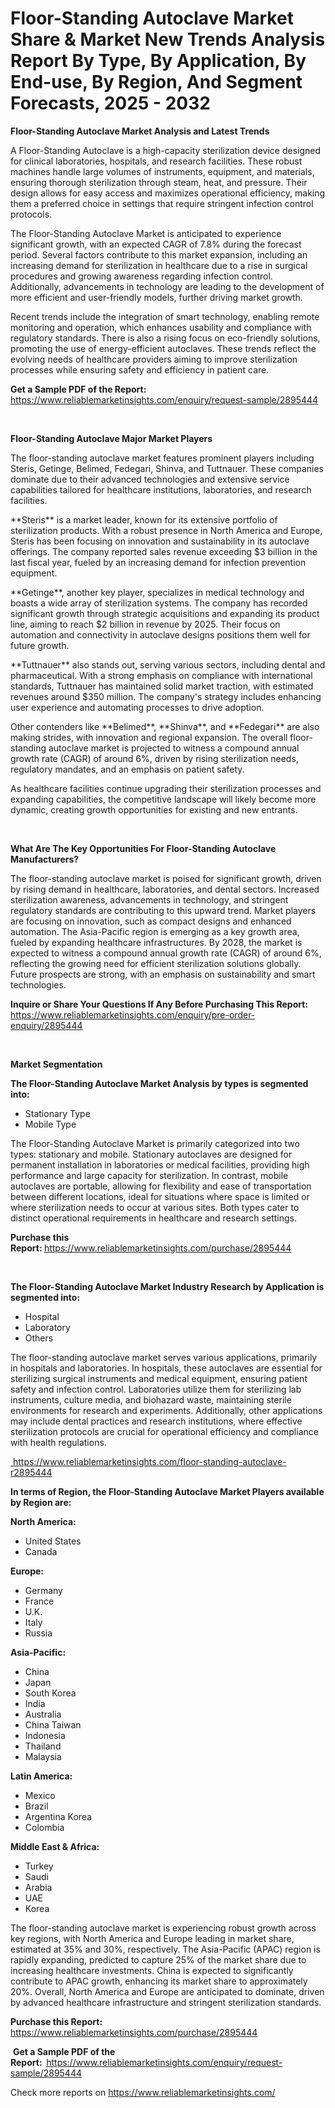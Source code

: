 <p><h1>Floor-Standing Autoclave Market Share & Market New Trends Analysis Report By Type, By Application, By End-use, By Region, And Segment Forecasts, 2025 - 2032</h1></p><p><strong>Floor-Standing Autoclave Market Analysis and Latest Trends</strong></p>
<p><p>A Floor-Standing Autoclave is a high-capacity sterilization device designed for clinical laboratories, hospitals, and research facilities. These robust machines handle large volumes of instruments, equipment, and materials, ensuring thorough sterilization through steam, heat, and pressure. Their design allows for easy access and maximizes operational efficiency, making them a preferred choice in settings that require stringent infection control protocols.</p><p>The Floor-Standing Autoclave Market is anticipated to experience significant growth, with an expected CAGR of 7.8% during the forecast period. Several factors contribute to this market expansion, including an increasing demand for sterilization in healthcare due to a rise in surgical procedures and growing awareness regarding infection control. Additionally, advancements in technology are leading to the development of more efficient and user-friendly models, further driving market growth.</p><p>Recent trends include the integration of smart technology, enabling remote monitoring and operation, which enhances usability and compliance with regulatory standards. There is also a rising focus on eco-friendly solutions, promoting the use of energy-efficient autoclaves. These trends reflect the evolving needs of healthcare providers aiming to improve sterilization processes while ensuring safety and efficiency in patient care.</p></p>
<p><strong>Get a Sample PDF of the Report:&nbsp;</strong> <a href="https://www.reliablemarketinsights.com/enquiry/request-sample/2895444?utm_campaign=2888&utm_medium=2&utm_source=Github&utm_content=ia&utm_term=15032025&utm_id=floor-standing-autoclave">https://www.reliablemarketinsights.com/enquiry/request-sample/2895444</a></p>
<p>&nbsp;</p>
<p><strong>Floor-Standing Autoclave Major Market Players</strong></p>
<p><p>The floor-standing autoclave market features prominent players including Steris, Getinge, Belimed, Fedegari, Shinva, and Tuttnauer. These companies dominate due to their advanced technologies and extensive service capabilities tailored for healthcare institutions, laboratories, and research facilities.</p><p>**Steris** is a market leader, known for its extensive portfolio of sterilization products. With a robust presence in North America and Europe, Steris has been focusing on innovation and sustainability in its autoclave offerings. The company reported sales revenue exceeding $3 billion in the last fiscal year, fueled by an increasing demand for infection prevention equipment.</p><p>**Getinge**, another key player, specializes in medical technology and boasts a wide array of sterilization systems. The company has recorded significant growth through strategic acquisitions and expanding its product line, aiming to reach $2 billion in revenue by 2025. Their focus on automation and connectivity in autoclave designs positions them well for future growth.</p><p>**Tuttnauer** also stands out, serving various sectors, including dental and pharmaceutical. With a strong emphasis on compliance with international standards, Tuttnauer has maintained solid market traction, with estimated revenues around $350 million. The company's strategy includes enhancing user experience and automating processes to drive adoption.</p><p>Other contenders like **Belimed**, **Shinva**, and **Fedegari** are also making strides, with innovation and regional expansion. The overall floor-standing autoclave market is projected to witness a compound annual growth rate (CAGR) of around 6%, driven by rising sterilization needs, regulatory mandates, and an emphasis on patient safety.</p><p>As healthcare facilities continue upgrading their sterilization processes and expanding capabilities, the competitive landscape will likely become more dynamic, creating growth opportunities for existing and new entrants.</p></p>
<p>&nbsp;</p>
<p><strong>What Are The Key Opportunities For Floor-Standing Autoclave Manufacturers?</strong></p>
<p><p>The floor-standing autoclave market is poised for significant growth, driven by rising demand in healthcare, laboratories, and dental sectors. Increased sterilization awareness, advancements in technology, and stringent regulatory standards are contributing to this upward trend. Market players are focusing on innovation, such as compact designs and enhanced automation. The Asia-Pacific region is emerging as a key growth area, fueled by expanding healthcare infrastructures. By 2028, the market is expected to witness a compound annual growth rate (CAGR) of around 6%, reflecting the growing need for efficient sterilization solutions globally. Future prospects are strong, with an emphasis on sustainability and smart technologies.</p></p>
<p><strong>Inquire or Share Your Questions If Any Before Purchasing This Report:</strong> <a href="https://www.reliablemarketinsights.com/enquiry/pre-order-enquiry/2895444?utm_campaign=2888&utm_medium=2&utm_source=Github&utm_content=ia&utm_term=15032025&utm_id=floor-standing-autoclave">https://www.reliablemarketinsights.com/enquiry/pre-order-enquiry/2895444</a></p>
<p>&nbsp;</p>
<p><strong>Market Segmentation</strong></p>
<p><strong>The Floor-Standing Autoclave Market Analysis by types is segmented into:</strong></p>
<p><ul><li>Stationary Type</li><li>Mobile Type</li></ul></p>
<p><p>The Floor-Standing Autoclave Market is primarily categorized into two types: stationary and mobile. Stationary autoclaves are designed for permanent installation in laboratories or medical facilities, providing high performance and large capacity for sterilization. In contrast, mobile autoclaves are portable, allowing for flexibility and ease of transportation between different locations, ideal for situations where space is limited or where sterilization needs to occur at various sites. Both types cater to distinct operational requirements in healthcare and research settings.</p></p>
<p><strong>Purchase this Report:&nbsp;</strong><a href="https://www.reliablemarketinsights.com/purchase/2895444?utm_campaign=2888&utm_medium=2&utm_source=Github&utm_content=ia&utm_term=15032025&utm_id=floor-standing-autoclave">https://www.reliablemarketinsights.com/purchase/2895444</a></p>
<p>&nbsp;</p>
<p><strong>The Floor-Standing Autoclave Market Industry Research by Application is segmented into:</strong></p>
<p><ul><li>Hospital</li><li>Laboratory</li><li>Others</li></ul></p>
<p><p>The floor-standing autoclave market serves various applications, primarily in hospitals and laboratories. In hospitals, these autoclaves are essential for sterilizing surgical instruments and medical equipment, ensuring patient safety and infection control. Laboratories utilize them for sterilizing lab instruments, culture media, and biohazard waste, maintaining sterile environments for research and experiments. Additionally, other applications may include dental practices and research institutions, where effective sterilization protocols are crucial for operational efficiency and compliance with health regulations.</p></p>
<p><a href="https://www.reliablemarketinsights.com/floor-standing-autoclave-r2895444?utm_campaign=2888&utm_medium=2&utm_source=Github&utm_content=ia&utm_term=15032025&utm_id=floor-standing-autoclave">&nbsp;https://www.reliablemarketinsights.com/floor-standing-autoclave-r2895444</a></p>
<p><strong>In terms of Region, the Floor-Standing Autoclave Market Players available by Region are:</strong></p>
<p>
    <p> <strong> North America: </strong>
        <ul>
            <li>United States</li>
            <li>Canada</li>
        </ul>
        </p> 
    <p> <strong> Europe: </strong>
        <ul>
            <li>Germany</li>
            <li>France</li>
            <li>U.K.</li>
            <li>Italy</li>
            <li>Russia</li>
        </ul>
        </p> 
    <p> <strong> Asia-Pacific: </strong>
        <ul>
            <li>China</li>
            <li>Japan</li>
            <li>South Korea</li>
            <li>India</li>
            <li>Australia</li>
            <li>China Taiwan</li>
            <li>Indonesia</li>
            <li>Thailand</li>
            <li>Malaysia</li>
        </ul>
        </p> 
    <p> <strong> Latin America: </strong>
        <ul>
            <li>Mexico</li>
            <li>Brazil</li>
            <li>Argentina Korea</li>
            <li>Colombia</li>
        </ul>
        </p> 
    <p> <strong> Middle East & Africa: </strong>
        <ul>
            <li>Turkey</li>
            <li>Saudi</li>
            <li>Arabia</li>
            <li>UAE</li>
            <li>Korea</li>
        </ul>
    </p>
    </p>
<p><p>The floor-standing autoclave market is experiencing robust growth across key regions, with North America and Europe leading in market share, estimated at 35% and 30%, respectively. The Asia-Pacific (APAC) region is rapidly expanding, predicted to capture 25% of the market share due to increasing healthcare investments. China is expected to significantly contribute to APAC growth, enhancing its market share to approximately 20%. Overall, North America and Europe are anticipated to dominate, driven by advanced healthcare infrastructure and stringent sterilization standards.</p></p>
<p><strong>Purchase this Report: </strong><a href="https://www.reliablemarketinsights.com/purchase/2895444?utm_campaign=2888&utm_medium=2&utm_source=Github&utm_content=ia&utm_term=15032025&utm_id=floor-standing-autoclave">https://www.reliablemarketinsights.com/purchase/2895444</a></p>
<p>&nbsp;<strong>Get a Sample PDF of the Report:&nbsp;&nbsp;</strong><a href="https://www.reliablemarketinsights.com/enquiry/request-sample/2895444?utm_campaign=2888&utm_medium=2&utm_source=Github&utm_content=ia&utm_term=15032025&utm_id=floor-standing-autoclave">https://www.reliablemarketinsights.com/enquiry/request-sample/2895444</a></p>
<p><strong></strong></p>
<p>Check more reports on <a href="https://www.reliablemarketinsights.com/?utm_campaign=2888&utm_medium=2&utm_source=Github&utm_content=ia&utm_term=15032025&utm_id=floor-standing-autoclave">https://www.reliablemarketinsights.com/</a></p>